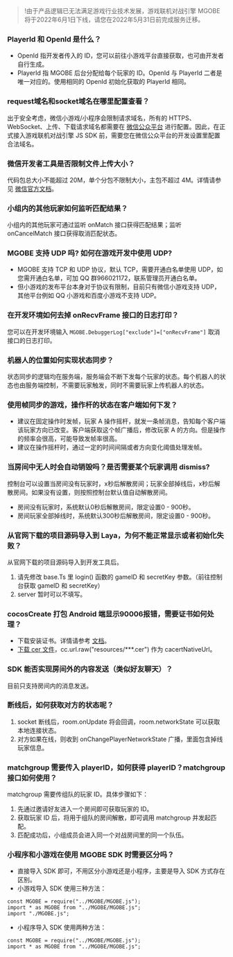 >!由于产品逻辑已无法满足游戏行业技术发展，游戏联机对战引擎 MGOBE 将于2022年6月1日下线，请您在2022年5月31日前完成服务迁移。



### PlayerId 和 OpenId 是什么？
- OpenId 指开发者传入的 ID，您可以前往小游戏平台直接获取，也可由开发者自行生成。
- PlayerId 指 MGOBE 后台分配给每个玩家的 ID。OpenId 与 PlayerId 二者是唯一对应的。使用相同的 OpenId 初始化获取的 PlayerId 相同。

### request域名和socket域名在哪里配置查看？

出于安全考虑，微信小游戏/小程序会限制请求域名，所有的 HTTPS、WebSocket、上传、下载请求域名都需要在 [微信公众平台](https://mp.weixin.qq.com/) 进行配置。因此，在正式接入游戏联机对战引擎 JS SDK 前，需要您在微信公众平台的开发设置里配置合法域名。


### 微信开发者工具是否限制文件上传大小？
代码包总大小不能超过 20M，单个分包不限制大小，主包不超过 4M。详情请参见 [微信官方文档](https://developers.weixin.qq.com/minigame/dev/guide/framework/code-package.html)。



### 小组内的其他玩家如何监听匹配结果？
小组内的其他玩家可通过监听 onMatch 接口获得匹配结果；监听 onCancelMatch 接口获得取消匹配状态。

### MGOBE 支持 UDP 吗? 如何在游戏开发中使用 UDP?
- MGOBE 支持 TCP 和 UDP 协议，默认 TCP，需要开通白名单使用 UDP，如您需开通白名单，可加 QQ 群966021172，联系管理员开通白名单。
- 但小游戏的发布平台本身对于协议有限制，目前只有微信小游戏支持 UDP，其他平台例如 QQ 小游戏和百度小游戏不支持 UDP。


### 在开发环境如何去掉 onRecvFrame 接口的日志打印？
您可以在开发环境输入 `MGOBE.DebuggerLog["exclude"]=["onRecvFrame"]` 取消接口的日志打印。


### 机器人的位置如何实现状态同步？
状态同步的逻辑均在服务端，服务端会不断下发每个玩家的状态。每个机器人的状态也由服务端控制，不需要玩家触发，同时不需要玩家上传机器人的状态。


### 使用帧同步的游戏，操作杆的状态在客户端如何下发？

- 建议在固定操作时发帧，玩家 A 操作摇杆，就发一条帧消息，告知每个客户端该玩家方向已改变。客户端获取这个帧广播后，修改玩家 A 的方向。但是操作的频率会很高，可能导致发帧率很高。
- 建议在操作摇杆时，通过一定的时间间隔或者方向变化阈值处理发帧。

### 当房间中无人时会自动销毁吗？是否需要某个玩家调用 dismiss?
控制台可以设置当房间没有玩家时，x秒后解散房间；玩家全部掉线后，x秒后解散房间。如果没有设置，则按照控制台默认值自动解散房间。
- 房间没有玩家时，系统默认0秒后解散房间，限定设置0 - 900秒。
- 房间玩家全部掉线时，系统默认300秒后解散房间，限定设置0 - 900秒。

### 从官网下载的项目源码导入到 Laya，为何不能正常显示或者初始化失败？

从官网下载的项目源码导入到开发工具后。
1. 请先修改 base.Ts 里 login() 函数的 gameID 和 secretKey 参数。（前往控制台获取 gameID 和 secretKey）
2. server 暂时可以不填写。

### cocosCreate 打包 Android 端显示90006报错，需要证书如何处理？
-  下载安装证书。详情请参考 [文档](https://blog.csdn.net/u013654125/article/details/94394864)。
-  [下载 cer 文件](https://curl.haxx.se/ca/cacert.pem)，cc.url.raw("resources/***.cer") 作为 cacertNativeUrl。



### SDK 能否实现房间外的内容发送（类似好友聊天）？
目前只支持房间内的消息发送。

### 断线后，如何获取对方的状态呢？
1. socket 断线后，room.onUpdate 将会回调，room.networkState 可以获取本地连接状态。
2. 对方如果在线，则收到 onChangePlayerNetworkState 广播，里面包含掉线玩家信息。


### matchgroup 需要传入 playerID，如何获得 playerID？matchgroup 接口如何使用？
matchgroup 需要传组队的玩家 ID。具体步骤如下：
1. 先通过邀请好友进入一个房间即可获取玩家的 ID。
2. 获取玩家 ID 后，将用于组队的房间解散，即可调用 matchgroup 并发起匹配。
3. 匹配成功后，小组成员会进入同一个对战房间里的同一个队伍。

### 小程序和小游戏在使用 MGOBE SDK 时需要区分吗？

- 直接导入 SDK 即可，不用区分小游戏还是小程序，主要是导入 SDK 方式存在区别。
- 小游戏导入 SDK 使用三种方法：
```
const MGOBE = require("../MGOBE/MGOBE.js");
import * as MGOBE from "../MGOBE/MGOBE.js";
import "./MGOBE.js";
```
- 小程序导入 SDK 使用两种方法：
```
const MGOBE = require("../MGOBE/MGOBE.js");
import * as MGOBE from "../MGOBE/MGOBE.js";
```



